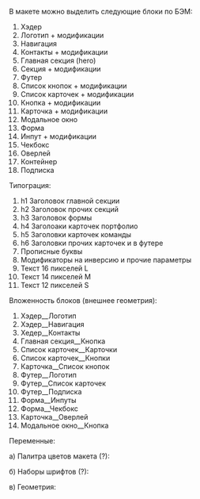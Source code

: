 В макете можно выделить следующие блоки по БЭМ:

1. Хэдер
2. Логотип + модификации
3. Навигация
4. Контакты + модификации
5. Главная секция (hero)
6. Секция + модификации
7. Футер
8. Список кнопок + модификации
9. Список карточек + модификации
10. Кнопка + модификации
11. Карточка + модификации
12. Модальное окно
13. Форма
14. Инпут + модификации
15. Чекбокс
16. Оверлей
17. Контейнер
18. Подписка

Типограция:

1. h1 Заголовок главной секции
2. h2 Заголовок прочих секций
3. h3 Заголовок формы
4. h4 Заголоаки карточек портфолио
5. h5 Заголовки карточек команды
6. h6 Заголовки прочих карточек и в футере
7. Прописные буквы
8. Модификаторы на инверсию и прочие параметры
9. Текст 16 пикселей L
10. Текст 14 пикселей M
11. Текст 12 пикселей S

Вложенность блоков (внешнее геометрия):

1. Хэдер__Логотип
2. Хэдер__Навигация
3. Хедер__Контакты
2. Главная секция__Кнопка
3. Список карточек__Карточки
4. Список карточек__Кнопки
5. Карточка__Список кнопок
6. Футер__Логотип
7. Футер__Список карточек
8. Футер__Подписка
9. Форма__Инпуты
10. Форма__Чекбокс
11. Карточка__Оверлей
12. Модальное окно__Кнопка

Переменные:

а) Палитра цветов макета (?):

б) Наборы шрифтов (?):

в) Геометрия:



